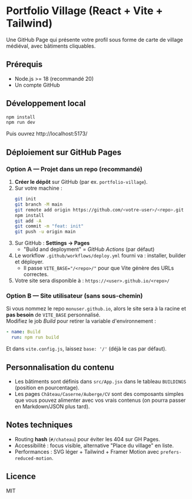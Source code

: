 # Portfolio Village (React + Vite + Tailwind)

Une GitHub Page qui présente votre profil sous forme de carte de village médiéval, avec bâtiments cliquables.

## Prérequis
- Node.js >= 18 (recommandé 20)
- Un compte GitHub

## Développement local
```bash
npm install
npm run dev
```
Puis ouvrez http://localhost:5173/

## Déploiement sur GitHub Pages

### Option A — **Projet** dans un repo (recommandé)
1. **Créer le dépôt** sur GitHub (par ex. `portfolio-village`).  
2. Sur votre machine :
   ```bash
   git init
   git branch -M main
   git remote add origin https://github.com/<votre-user>/<repo>.git
   npm install
   git add -A
   git commit -m "feat: init"
   git push -u origin main
   ```
3. Sur GitHub : **Settings → Pages**  
   - "Build and deployment" = *GitHub Actions* (par défaut)  
4. Le workflow `.github/workflows/deploy.yml` fourni va : installer, builder et déployer.  
   - Il passe `VITE_BASE="/<repo>/"` pour que Vite génère des URLs correctes.
5. Votre site sera disponible à : `https://<user>.github.io/<repo>/`

### Option B — **Site utilisateur** (sans sous-chemin)
Si vous nommez le repo `monuser.github.io`, alors le site sera à la racine et **pas besoin** de `VITE_BASE` personnalisé.  
Modifiez le job *Build* pour retirer la variable d'environnement :
```yaml
- name: Build
  run: npm run build
```
Et dans `vite.config.js`, laissez `base: '/'` (déjà le cas par défaut).

## Personnalisation du contenu
- Les bâtiments sont définis dans `src/App.jsx` dans le tableau `BUILDINGS` (position en pourcentage).  
- Les pages `Château/Caserne/Auberge/CV` sont des composants simples que vous pouvez alimenter avec vos vrais contenus (on pourra passer en Markdown/JSON plus tard).

## Notes techniques
- Routing **hash** (`#/chateau`) pour éviter les 404 sur GH Pages.
- Accessibilité : focus visible, alternative "Place du village" en liste.
- Performances : SVG léger + Tailwind + Framer Motion avec `prefers-reduced-motion`.

## Licence
MIT
